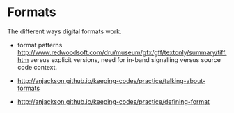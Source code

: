 # Formats

The different ways digital formats work.

- format patterns http://www.redwoodsoft.com/dru/museum/gfx/gff/textonly/summary/tiff.htm versus explicit versions, need for in-band signalling versus source code context.

- http://anjackson.github.io/keeping-codes/practice/talking-about-formats
- http://anjackson.github.io/keeping-codes/practice/defining-format

